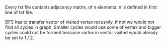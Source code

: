 Every txt file contains adjacency matrix, of n elements.
n is defined in first line of txt file.

DFS has to transfer vector of visited vertex recusivly, if not we would not find all cycles in graph.
Smaller cycles would use some of vertex and bigger cycles could not be formed because vartex in vector visited would already be set to 1 / 2.

